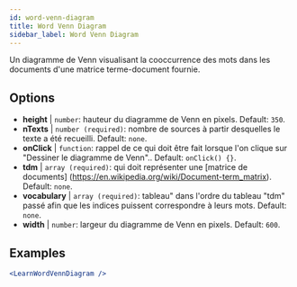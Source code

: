 ```yaml
---
id: word-venn-diagram
title: Word Venn Diagram
sidebar_label: Word Venn Diagram
---
```


Un diagramme de Venn visualisant la cooccurrence des mots dans les documents d'une matrice terme-document fournie.

## Options

* __height__ | `number`: hauteur du diagramme de Venn en pixels. Default: `350`.
* __nTexts__ | `number (required)`: nombre de sources à partir desquelles le texte a été recueilli. Default: `none`.
* __onClick__ | `function`: rappel de ce qui doit être fait lorsque l'on clique sur "Dessiner le diagramme de Venn".. Default: `onClick() {}`.
* __tdm__ | `array (required)`: qui doit représenter une [matrice de documents] (https://en.wikipedia.org/wiki/Document-term_matrix). Default: `none`.
* __vocabulary__ | `array (required)`: tableau" dans l'ordre du tableau "tdm" passé afin que les indices puissent correspondre à leurs mots. Default: `none`.
* __width__ | `number`: largeur du diagramme de Venn en pixels. Default: `600`.


## Examples

```jsx live
<LearnWordVennDiagram />
```

